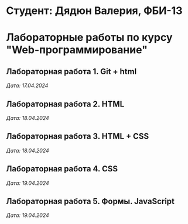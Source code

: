 # Студент: Дядюн Валерия, ФБИ-13

# Лабораторные работы по курсу "Web-программирование"

## Лабораторная работа 1. Git + html

*Дата: 17.04.2024*

## Лабораторная работа 2. HTML

*Дата: 18.04.2024*

## Лабораторная работа 3. HTML + CSS

*Дата: 18.04.2024*

## Лабораторная работа 4. CSS

*Дата: 19.04.2024*

## Лабораторная работа 5. Формы. JavaScript

*Дата: 19.04.2024*